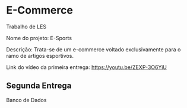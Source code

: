 # E-Commerce
Trabalho de LES


Nome do projeto: E-Sports

Descrição: Trata-se de um e-commerce voltado exclusivamente para o ramo de artigos esportivos.


Link do vídeo da primeira entrega: https://youtu.be/ZEXP-3O6YiU

## Segunda Entrega
Banco de Dados




